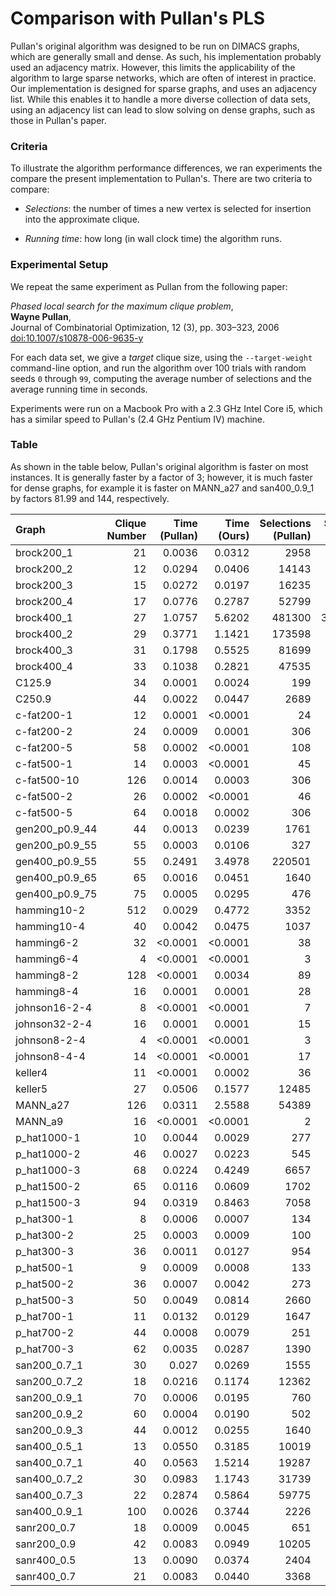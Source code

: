 # Comparison with Pullan's PLS

Pullan's original algorithm was designed to be run on DIMACS graphs, which are generally small and dense. As such, his implementation probably used an adjacency matrix. However, this limits the applicability of the algorithm to large sparse networks, which are often of interest in practice. Our implementation is designed for sparse graphs, and uses an adjacency list. While this enables it to handle a more diverse collection of data sets, using an adjacency list can lead to slow solving on dense graphs, such as those in Pullan's paper.


### Criteria

To illustrate the algorithm performance differences, we ran experiments the compare the present implementation to Pullan's. There are two criteria to compare:

- *Selections*: the number of times a new vertex is selected for insertion into the approximate clique. 

- *Running time*: how long (in wall clock time) the algorithm runs.

### Experimental Setup

We repeat the same experiment as Pullan from the following paper:

*Phased local search for the maximum clique problem*,  
**Wayne Pullan**,  
Journal of Combinatorial Optimization, 12 (3), pp. 303–323, 2006  
[doi:10.1007/s10878-006-9635-y](https://doi.org/10.1007/s10878-006-9635-y)

For each data set, we give a *target* clique size, using the `--target-weight` command-line option, and run the algorithm over 100 trials with random seeds `0` through `99`, computing the average number of selections and the average running time in seconds. 

Experiments were run on a Macbook Pro with a 2.3 GHz Intel Core i5, which has a similar speed to Pullan's (2.4 GHz Pentium IV) machine.

### Table

As shown in the table below, Pullan's original algorithm is faster on most instances. It is generally faster by a factor of 3; however, it is much faster for dense graphs, for example it is faster on MANN_a27 and san400_0.9_1 by factors 81.99 and 144, respectively.

Graph               | Clique Number |     Time (Pullan) | Time (Ours) | Selections (Pullan) | Selections (Ours)
:----               | ------------: |          -------: | --------:   |              -----: | -----:
brock200_1          |            21 | 0.0036 | 0.0312 | 2958   | 3986.96
brock200_2          |            12 | 0.0294 | 0.0406 | 14143  | 10229.60
brock200_3          |            15 | 0.0272 | 0.0197 | 16235  | 3939.77
brock200_4          |            17 | 0.0776 | 0.2787 | 52799  | 49016.80
brock400_1          |            27 | 1.0757 | 5.6202 | 481300 | 376982.00
brock400_2          |            29 | 0.3771 | 1.1421 | 173598 | 77090.50
brock400_3          |            31 | 0.1798 | 0.5525 | 81699  | 37027.40
brock400_4          | 33 | 0.1038 | 0.2821 | 47535  | 18977.30
C125.9              |            34 |            0.0001 |   0.0024    |                199  | 191.85
C250.9              | 44 | 0.0022 | 0.0447 | 2689       | 2051.35
c-fat200-1          | 12 | 0.0001 | <0.0001 | 24 | 22.68
c-fat200-2          | 24 | 0.0009 | 0.0001 | 306 | 322.25
c-fat200-5          | 58 | 0.0002 | <0.0001 | 108 | 102.14
c-fat500-1          | 14 | 0.0003 | <0.0001 | 45 | 43.62
c-fat500-10         | 126 | 0.0014 | 0.0003 | 306 | 286.51
c-fat500-2          | 26 | 0.0002 | <0.0001 | 46 | 47.13
c-fat500-5          | 64 | 0.0018 | 0.0002 | 306 | 308.55
gen200_p0.9_44      | 44 | 0.0013 | 0.0239 | 1761   | 1260.37
gen200_p0.9_55      | 55 | 0.0003 | 0.0106 | 327    | 493.62
gen400_p0.9_55      | 55 | 0.2491 | 3.4978 | 220501 | 85222.80
gen400_p0.9_65      | 65 | 0.0016 | 0.0451 | 1640   | 1051.62
gen400_p0.9_75      | 75 | 0.0005 | 0.0295 | 476    | 621.28
hamming10-2         | 512 | 0.0029 | 0.4772 | 3352     | 6139.35
hamming10-4         | 40 | 0.0042  | 0.0475 | 1037     | 830.58
hamming6-2          | 32 | <0.0001  | <0.0001 | 38 | 38.84
hamming6-4          | 4 | <0.0001| <0.0001 | 3 | 3.51
hamming8-2          | 128 | <0.0001 | 0.0034 | 89 | 356.08
hamming8-4 | 16 | 0.0001 | 0.0001 | 28 | 24.52
johnson16-2-4 | 8 | <0.0001 | <0.0001 | 7 | 7.00
johnson32-2-4 | 16 | 0.0001 | 0.0001 | 15 | 15.00
johnson8-2-4 | 4 | <0.0001 | <0.0001 | 3 | 3.00
johnson8-4-4 | 14 | <0.0001 | <0.0001 | 17 | 16.43
keller4 | 11 | <0.0001 | 0.0002 | 36 | 35.76
keller5 | 27 | 0.0506 | 0.1577 | 12485 | 5547.13
MANN_a27 | 126 | 0.0311 | 2.5588 | 54389   | 28188.80
MANN_a9 | 16 | <0.0001 | <0.0001 | 2       | 21.28
p_hat1000-1 | 10 | 0.0044 | 0.0029 | 277   | 257.53
p_hat1000-2 | 46 | 0.0027 | 0.0223 | 545   | 407.86
p_hat1000-3 | 68 | 0.0224 | 0.4249 | 6657  | 4416.48
p_hat1500-2 | 65 | 0.0116 | 0.0609 | 1702 | 536.09
p_hat1500-3 | 94 | 0.0319 | 0.8463 | 7058 | 4142.05
p_hat300-1 | 8 | 0.0006  | 0.0007 | 134 | 121.98
p_hat300-2 | 25 | 0.0003 | 0.0009 | 100 | 83.83
p_hat300-3 | 36 | 0.0011 | 0.0127 | 954 | 627.98
p_hat500-1 | 9 | 0.0009  | 0.0008 | 133 | 127.80
p_hat500-2 | 36 | 0.0007 | 0.0042 | 273 | 181.63
p_hat500-3 | 50 | 0.0049 | 0.0814 | 2660 | 1889.70
p_hat700-1 | 11 | 0.0132 | 0.0129 | 1647 | 1669.86
p_hat700-2 | 44 | 0.0008 | 0.0079 | 251 | 209.48
p_hat700-3 | 62 | 0.0035 | 0.0287 | 1390 | 388.26
san200_0.7_1 | 30 | 0.027 | 0.0269 | 1555 | 2919.57
san200_0.7_2 | 18 | 0.0216 | 0.1174 | 12362 | 14513.90
san200_0.9_1 | 70 | 0.0006 | 0.0195 | 760 | 690.30
san200_0.9_2 | 60 | 0.0004 | 0.0190 | 502 | 791.09
san200_0.9_3 | 44 | 0.0012 | 0.0255 | 1640 | 1345.60
san400_0.5_1 | 13 | 0.0550 | 0.3185 | 10019 | 38764.10
san400_0.7_1 | 40 | 0.0563 | 1.5214 | 19287 | 76995.00
san400_0.7_2 | 30 | 0.0983 | 1.1743 | 31739 | 73826.80
san400_0.7_3 | 22 | 0.2874 | 0.5864 | 59775 | 43450.10
san400_0.9_1 | 100 | 0.0026 | 0.3744 | 2226 | 5896.68
sanr200_0.7 | 18 | 0.0009 | 0.0045 | 651 | 584.85
sanr200_0.9 | 42 | 0.0083 | 0.0949 | 10205 | 5488.88
sanr400_0.5 | 13 | 0.0090 | 0.0374 | 2404 | 5246.33
sanr400_0.7 | 21 | 0.0083 | 0.0440 | 3368 | 3614.38

